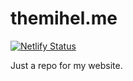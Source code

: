 # themihel.me

[![Netlify Status](https://api.netlify.com/api/v1/badges/72a89f06-0fee-4493-945e-74cfd2c643a7/deploy-status)](https://app.netlify.com/sites/pedantic-heyrovsky-1a858e/deploys)

Just a repo for my website.
